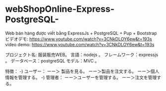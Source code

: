 # webShopOnline-Express-PostgreSQL-
Web bán hàng được viết bằng ExpressJs + PostgreSQL + Pup + Bootstrap
ビデオデモ: https://www.youtube.com/watch?v=3CNkDLOY6ew&t=193s
video demo: https://www.youtube.com/watch?v=3CNkDLOY6ew&t=193s

プロジェクト名: 服装販売WEB。
言語：nodejs 。
フレームワーク：expressjs 。
データベース：postgreSQL
モデル：MVC 。

特徴：
-) ユーザー：
ーー＞ 製品を見る。
ーー＞製品を注文する。
ーー＞個人情報を管理する。
-) 管理者：
ーー＞ユーザーを管理する。
ーー＞注文を管理する。
